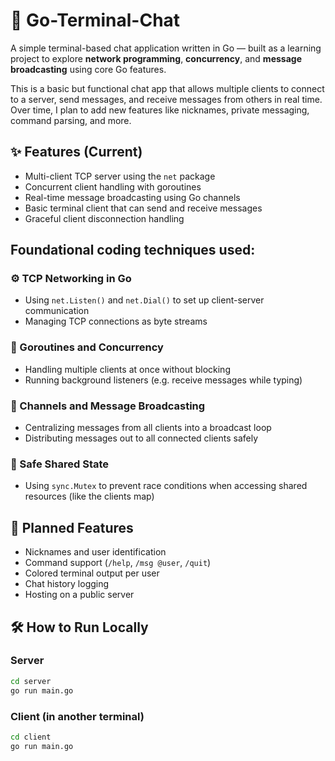 # 🧵 Go-Terminal-Chat

A simple terminal-based chat application written in Go — built as a learning project to explore **network programming**, **concurrency**, and **message broadcasting** using core Go features.

This is a basic but functional chat app that allows multiple clients to connect to a server, send messages, and receive messages from others in real time. Over time, I plan to add new features like nicknames, private messaging, command parsing, and more.

## ✨ Features (Current)

- Multi-client TCP server using the `net` package
- Concurrent client handling with goroutines
- Real-time message broadcasting using Go channels
- Basic terminal client that can send and receive messages
- Graceful client disconnection handling

## Foundational coding techniques used:

### ⚙️ TCP Networking in Go

- Using `net.Listen()` and `net.Dial()` to set up client-server communication
- Managing TCP connections as byte streams

### 🧵 Goroutines and Concurrency

- Handling multiple clients at once without blocking
- Running background listeners (e.g. receive messages while typing)

### 🔁 Channels and Message Broadcasting

- Centralizing messages from all clients into a broadcast loop
- Distributing messages out to all connected clients safely

### 🔐 Safe Shared State

- Using `sync.Mutex` to prevent race conditions when accessing shared resources (like the clients map)

## 🚀 Planned Features

- Nicknames and user identification
- Command support (`/help`, `/msg @user`, `/quit`)
- Colored terminal output per user
- Chat history logging
- Hosting on a public server

## 🛠️ How to Run Locally

### Server

```bash
cd server
go run main.go
```

### Client (in another terminal)

```bash
cd client
go run main.go
```
